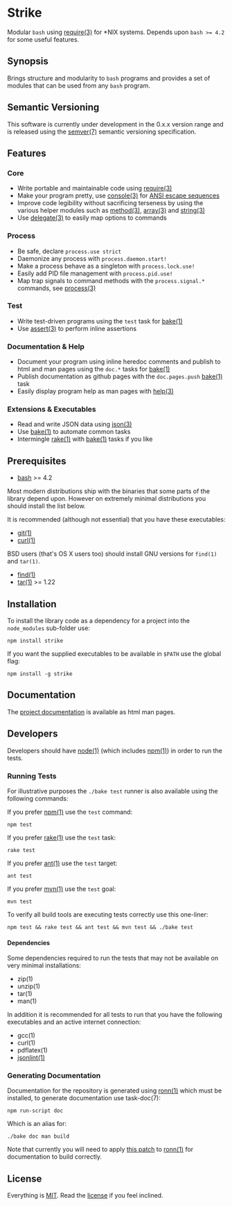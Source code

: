 # Strike

Modular `bash` using [require(3)](http://freeformsystems.github.com/strike/require.3.html) for *NIX systems. Depends upon `bash >= 4.2` for some useful features.

## Synopsis

Brings structure and modularity to `bash` programs and provides a set of modules that can be used from any `bash` program.

## Semantic Versioning

This software is currently under development in the 0.x.x version range and is released using the [semver(7)](http://semver.org/) semantic versioning specification.

## Features

### Core

* Write portable and maintainable code using [require(3)](http://freeformsystems.github.com/strike/require.3.html)
* Make your program pretty, use [console(3)](http://freeformsystems.github.com/strike/console.3.html) for [ANSI escape sequences](http://en.wikipedia.org/wiki/ANSI_escape_code)
* Improve code legibility without sacrificing terseness by using the various helper modules such as [method(3)](http://freeformsystems.github.com/strike/method.3.html), [array(3)](http://freeformsystems.github.com/strike/array.3.html) and [string(3)](http://freeformsystems.github.com/strike/string.3.html)
* Use [delegate(3)](http://freeformsystems.github.com/strike/delegate.3.html) to easily map options to commands

### Process

* Be safe, declare `process.use strict`
* Daemonize any process with `process.daemon.start!`
* Make a process behave as a singleton with `process.lock.use!`
* Easily add PID file management with `process.pid.use!`
* Map trap signals to command methods with the `process.signal.*` commands, see [process(3)](http://freeformsystems.github.com/strike/process.3.html)

### Test

* Write test-driven programs using the `test` task for [bake(1)](http://freeformsystems.github.com/strike/bake.1.html)
* Use [assert(3)](http://freeformsystems.github.com/strike/assert.3.html) to perform inline assertions

### Documentation & Help

* Document your program using inline heredoc comments and publish to html and man pages using the `doc.*` tasks for [bake(1)](http://freeformsystems.github.com/strike/bake.1.html)
* Publish documentation as github pages with the `doc.pages.push` [bake(1)](http://freeformsystems.github.com/strike/bake.1.html) task
* Easily display program help as man pages with [help(3)](http://freeformsystems.github.com/strike/help.3.html)

### Extensions & Executables

* Read and write JSON data using [json(3)](http://freeformsystems.github.com/strike/json.3.html)
* Use [bake(1)](http://freeformsystems.github.com/strike/bake.1.html) to automate common tasks
* Intermingle [rake(1)](http://rake.rubyforge.org/) with [bake(1)](http://freeformsystems.github.com/strike/bake.1.html) tasks if you like

## Prerequisites

* [bash](http://www.gnu.org/software/bash/) >= 4.2

Most modern distributions ship with the binaries that some parts of the library depend upon. However on extremely minimal distributions you should install the list below.

It is recommended (although not essential) that you have these executables:

* [git(1)](http://git-scm.com/)
* [curl(1)](http://curl.haxx.se/)

BSD users (that's OS X users too) should install GNU versions for `find(1)` and `tar(1)`.

* [find(1)](http://www.gnu.org/software/findutils/)
* [tar(1)](http://www.gnu.org/software/tar/) >= 1.22

## Installation

To install the library code as a dependency for a project into the `node_modules` sub-folder use:

	npm install strike
	
If you want the supplied executables to be available in `$PATH` use the global flag:

	npm install -g strike
	
## Documentation

The [project documentation](http://freeformsystems.github.com/strike) is available as html man pages.

## Developers

Developers should have [node(1)](http://nodejs.org) (which includes [npm(1)](http://npmjs.org)) in order to run the tests.

### Running Tests

For illustrative purposes the `./bake test` runner is also available using the following commands:

If you prefer [npm(1)](http://npmjs.org) use the `test` command:

	npm test
	
If you prefer [rake(1)](http://rake.rubyforge.org/) use the `test` task:

	rake test
	
If you prefer [ant(1)](http://ant.apache.org/) use the `test` target:

	ant test
	
If you prefer [mvn(1)](http://maven.apache.org/) use the `test` goal:

	mvn test
	
To verify all build tools are executing tests correctly use this one-liner:

	npm test && rake test && ant test && mvn test && ./bake test

#### Dependencies

Some dependencies required to run the tests that may not be available on very minimal installations:

* zip(1)
* unzip(1)
* tar(1)
* man(1)

In addition it is recommended for all tests to run that you have the following executables and an active internet connection:

* gcc(1)
* curl(1)
* pdflatex(1)
* [jsonlint(1)](https://github.com/zaach/jsonlint)

### Generating Documentation

Documentation for the repository is generated using [ronn(1)](https://github.com/rtomayko/ronn) which must be installed, to generate documentation use task-doc(7):

	npm run-script doc
	
Which is an alias for:

	./bake doc man build
	
Note that currently you will need to apply [this patch](https://github.com/rtomayko/ronn/issues/69) to [ronn(1)](https://github.com/rtomayko/ronn) for documentation to build correctly.

## License

Everything is [MIT](http://en.wikipedia.org/wiki/MIT_License). Read the [license](/freeformsystems/strike/blob/master/LICENSE) if you feel inclined.